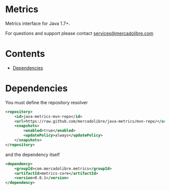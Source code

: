 # Metrics

Metrics interface for Java 1.7+.<br/>

For questions and support please contact [services@mercadolibre.com](mailto:services@mercadolibre.com)

# Contents

   * [Dependencies](#dependencies)

# Dependencies

You must define the repository resolver

```xml
<repository>
	<id>java-metrics-mvn-repo</id>
	<url>https://raw.github.com/mercadolibre/java-metrics/mvn-repo/</url>
	<snapshots>
	    <enabled>true</enabled>
	    <updatePolicy>always</updatePolicy>
	</snapshots>
</repository>
```

and the dependency itself

```xml
<dependency>
    <groupId>com.mercadolibre.metrics</groupId>
    <artifactId>metrics-core</artifactId>
    <version>0.0.1</version>
</dependency>
```